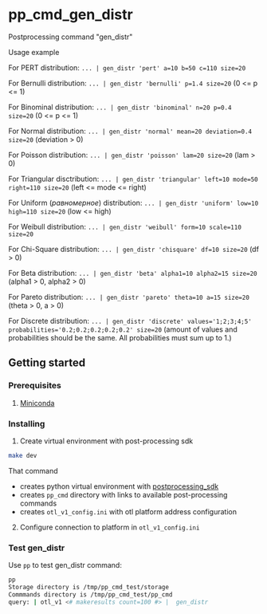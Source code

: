 # pp_cmd_gen_distr
Postprocessing command "gen_distr"

Usage example

For PERT distribution:
`... | gen_distr 'pert' a=10 b=50 c=110 size=20`

For Bernulli distribution:
`... | gen_distr 'bernulli' p=1.4 size=20` (0 <= p <= 1)

For Binominal distribution:
`... | gen_distr 'binominal' n=20 p=0.4 size=20` (0 <= p <= 1)

For Normal distribution:
`... | gen_distr 'normal' mean=20 deviation=0.4 size=20` (deviation > 0)

For Poisson distribution:
`... | gen_distr 'poisson' lam=20 size=20` (lam > 0)

For Triangular disctribution:
`... | gen_distr 'triangular' left=10 mode=50 right=110 size=20` (left <= mode <= right)

For Uniform (_равномерное_) distribution:
`... | gen_distr 'uniform' low=10 high=110 size=20` (low <= high)

For Weibull distribution:
`... | gen_distr 'weibull' form=10 scale=110 size=20`

For Chi-Square distribution:
`... | gen_distr 'chisquare' df=10 size=20` (df > 0)

For Beta distribution:
`... | gen_distr 'beta' alpha1=10 alpha2=15 size=20` (alpha1 > 0, alpha2 > 0)

For Pareto distribution:
`... | gen_distr 'pareto' theta=10 a=15 size=20` (theta > 0, a > 0)

For Discrete distribution:
`... | gen_distr 'discrete' values='1;2;3;4;5' probabilities='0.2;0.2;0.2;0.2;0.2' size=20` (amount of values and probabilities should be the same. All probabilities must sum up to 1.)

## Getting started
###  Prerequisites
1. [Miniconda](https://docs.conda.io/en/latest/miniconda.html)

### Installing
1. Create virtual environment with post-processing sdk 
```bash
make dev
```
That command  
- creates python virtual environment with [postprocessing_sdk](https://github.com/ISGNeuroTeam/postprocessing_sdk)
- creates `pp_cmd` directory with links to available post-processing commands
- creates `otl_v1_config.ini` with otl platform address configuration

2. Configure connection to platform in `otl_v1_config.ini`

### Test gen_distr
Use `pp` to test gen_distr command:  
```bash
pp
Storage directory is /tmp/pp_cmd_test/storage
Commmands directory is /tmp/pp_cmd_test/pp_cmd
query: | otl_v1 <# makeresults count=100 #> |  gen_distr 
```
